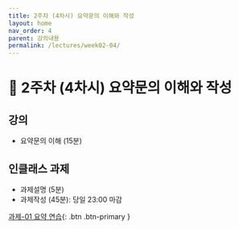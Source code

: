```yaml
---
title: 2주차 (4차시) 요약문의 이해와 작성
layout: home
nav_order: 4
parent: 강의내용
permalink: /lectures/week02-04/
---
```


# 📝 2주차 (4차시) 요약문의 이해와 작성

## 강의 

- 요약문의 이해 (15분)

## 인클래스 과제

- 과제설명 (5분)
- 과제작성 (45분): 당일 23:00 마감  

[과제-01 요약 연습]({{site.baseurl}}/assignments/asmt-01){: .btn .btn-primary }

